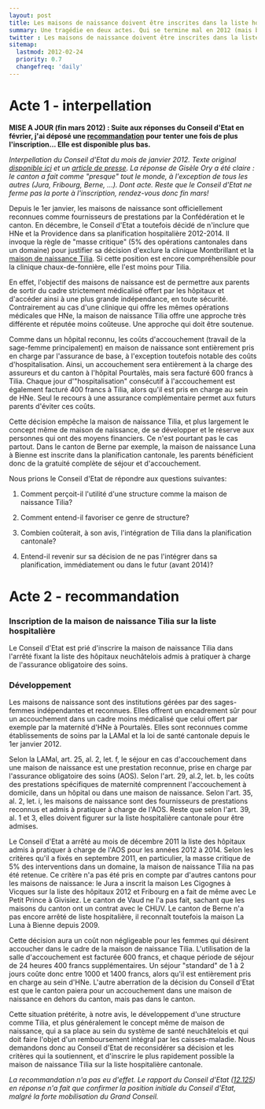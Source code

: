 ```yaml
---
layout: post
title: Les maisons de naissance doivent être inscrites dans la liste hospitalière cantonale
summary: Une tragédie en deux actes. Qui se termine mal en 2012 (mais bien en 2015).
twitter : Les maisons de naissance doivent être inscrites dans la liste hospitalière cantonale
sitemap:
  lastmod: 2012-02-24
  priority: 0.7
  changefreq: 'daily'
---
```


# Acte 1 - interpellation

<strong>MISE A JOUR (fin mars 2012) : Suite aux réponses du Conseil d'Etat en février, j'ai déposé une <a href="/files/12.125.pdf">recommandation</a> pour tenter une fois de plus l'inscription... Elle est disponible plus bas.</strong>

<em>Interpellation du Conseil d'Etat du mois de janvier 2012. Texte original <a title="Interpellation maisons de naissance neuchâteloises" href="/files/12.104.pdf" target="_blank">disponible ici</a> et un <a title="Article dans l'Express" href="http://tilia-naissance.ch/wp-content/uploads/2014/03/Tilia-lExpress-2012-02-07.pdf" target="_blank"> article de presse</a>. La réponse de Gisèle Ory a été claire : le canton a fait comme "presque" tout le monde, à l'exception de tous les autres (Jura, Fribourg, Berne, ...). Dont acte. Reste que le Conseil d'Etat ne ferme pas la porte à l'inscription, rendez-vous donc fin mars!</em>

Depuis le 1er janvier, les maisons de naissance sont officiellement reconnues comme fournisseurs de prestations par la Confédération et le canton. En décembre, le Conseil d'Etat a toutefois décidé de n'inclure que HNe et la Providence dans sa planification hospitalière 2012-2014. Il invoque la règle de "masse critique" (5% des opérations cantonales dans un domaine) pour justifier sa décision d'exclure la clinique Montbrillant et la <a title="Tilia, maison de naissance" href="http://www.tilia-naissance.ch" target="_blank">maison de naissance Tilia</a>. Si cette position est encore compréhensible pour la clinique chaux-de-fonnière, elle l'est moins pour Tilia.

En effet, l'objectif des maisons de naissance est de permettre aux parents de sortir du cadre strictement médicalisé offert par les hôpitaux et d'accéder ainsi à une plus grande indépendance, en toute sécurité. Contrairement au cas d'une clinique qui offre les mêmes opérations médicales que HNe, la maison de naissance Tilia offre une approche très différente et réputée moins coûteuse. Une approche qui doit être soutenue.

Comme dans un hôpital reconnu, les coûts d'accouchement (travail de la sage-femme principalement) en maison de naissance sont entièrement pris en charge par l'assurance de base, à l'exception toutefois notable des coûts d'hospitalisation. Ainsi, un accouchement sera entièrement à la charge des assureurs et du canton à l'hôpital Pourtalès, mais sera facturé 600 francs à Tilia. Chaque jour d'"hospitalisation" consécutif à l'accouchement est également facturé 400 francs à Tilia, alors qu'il est pris en charge au sein de HNe. Seul le recours à une assurance complémentaire permet aux futurs parents d'éviter ces coûts.

Cette décision empêche la maison de naissance Tilia, et plus largement le concept même de maison de naissance, de se développer et le réserve aux personnes qui ont des moyens financiers. Ce n'est pourtant pas le cas partout. Dans le canton de Berne par exemple, la maison de naissance Luna à Bienne est inscrite dans la planification cantonale, les parents bénéficient donc de la gratuité complète de séjour et d'accouchement.

Nous prions le Conseil d'Etat de répondre aux questions suivantes:

1. Comment perçoit-il l'utilité d'une structure comme la maison de naissance Tilia?

2. Comment entend-il favoriser ce genre de structure?

3. Combien coûterait, à son avis, l'intégration de Tilia dans la planification cantonale?

4. Entend-il revenir sur sa décision de ne pas l'intégrer dans sa planification, immédiatement ou dans le futur (avant 2014)?


# Acte 2 - recommandation

### Inscription de la maison de naissance Tilia sur la liste hospitalière

Le Conseil d'Etat est prié d'inscrire la maison de naissance Tilia dans l'arrêté fixant la liste des
hôpitaux neuchâtelois admis à pratiquer à charge de l'assurance obligatoire des soins.

### Développement

Les maisons de naissance sont des institutions gérées par des sages-femmes indépendantes et
reconnues. Elles offrent un encadrement sûr pour un accouchement dans un cadre moins
médicalisé que celui offert par exemple par la maternité d'HNe à Pourtalès. Elles sont reconnues
comme établissements de soins par la LAMal et la loi de santé cantonale depuis le 1er janvier
2012.

Selon la LAMal, art. 25, al. 2, let. f, le séjour en cas d'accouchement dans une maison de
naissance est une prestation reconnue, prise en charge par l'assurance obligatoire des soins
(AOS). Selon l'art. 29, al.2, let. b, les coûts des prestations spécifiques de maternité comprennent
l'accouchement à domicile, dans un hôpital ou dans une maison de naissance. Selon l'art. 35, al.
2, let. i, les maisons de naissance sont des fournisseurs de prestations reconnus et admis à
pratiquer à charge de l'AOS. Reste que selon l'art. 39, al. 1 et 3, elles doivent figurer sur la liste
hospitalière cantonale pour être admises.

Le Conseil d'Etat a arrêté au mois de décembre 2011 la liste des hôpitaux admis à pratiquer à
charge de l'AOS pour les années 2012 à 2014. Selon les critères qu'il a fixés en septembre 2011,
en particulier, la masse critique de 5% des interventions dans un domaine, la maison de
naissance Tilia na pas été retenue. Ce critère n'a pas été pris en compte par d'autres cantons
pour les maisons de naissance: le Jura a inscrit la maison Les Cigognes à Vicques sur la liste des
hôpitaux 2012 et Fribourg en a fait de même avec Le Petit Prince à Givisiez. Le canton de Vaud
ne l'a pas fait, sachant que les maisons du canton ont un contrat avec le CHUV. Le canton de
Berne n'a pas encore arrêté de liste hospitalière, il reconnaît toutefois la maison La Luna à Bienne
depuis 2009.

Cette décision aura un coût non négligeable pour les femmes qui désirent accoucher dans le
cadre de la maison de naissance Tilia. L'utilisation de la salle d'accouchement est facturée 600
francs, et chaque période de séjour de 24 heures 400 francs supplémentaires. Un séjour
"standard" de 1 à 2 jours coûte donc entre 1000 et 1400 francs, alors qu'il est entièrement pris en
charge au sein d'HNe. L'autre aberration de la décision du Conseil d'Etat est que le canton paiera
pour un accouchement dans une maison de naissance en dehors du canton, mais pas dans le
canton.

Cette situation prétérite, à notre avis, le développement d'une structure comme Tilia, et plus
généralement le concept même de maison de naissance, qui a sa place au sein du système de
santé neuchâtelois et qui doit faire l'objet d'un remboursement intégral par les caisses-maladie.
Nous demandons donc au Conseil d'Etat de reconsidérer sa décision et les critères qui la
soutiennent, et d'inscrire le plus rapidement possible la maison de naissance Tilia sur la liste
hospitalière cantonale.

<i>La recommandation n'a pas eu d'effet. Le rapport du Conseil d'Etat (<a href="http://www.ne.ch/autorites/GC/objets/Documents/Rapports/2012/12125_CE.pdf">12.125</a>) 
en réponse n'a fait que confirmer la position initiale du Conseil d'Etat, malgré la forte mobilisation du Grand Conseil.</i>